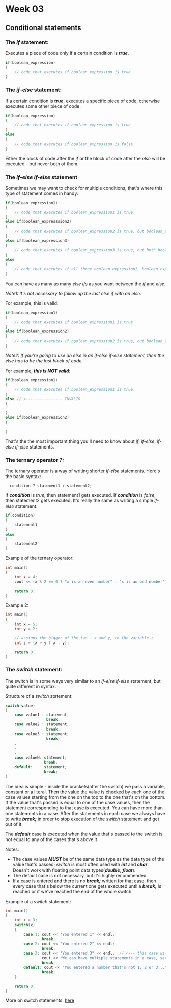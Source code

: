 # Week 03
## Conditional statements
### The *if* statement:
Executes a piece of code only if a certain condition is ***true***.

```c++
if(boolean_expression)
{
    // code that executes if boolean_expression is true
}
```

### The *if-else* statement:
If a certain condition is ***true***, executes a specific piece of code, otherwise executes some other piece of code.
```c++
if(boolean_expression)
{
    // code that executes if boolean_expression is true
}
else
{
    // code that executes if boolean_expression is false
}
```
Either the block of code after the *if* or the block of code after the *else* will be executed - but never both of them.

### The *if-else if-else* statement
Sometimes we may want to check for multiple conditions, that's where this type of statement comes in handy:
```c++
if(boolean_expression1)
{
    // code that executes if boolean_expression1 is true
}
else if(boolean_expresssion2)
{
    // code that executes if boolean_expression2 is true, but boolean_expression1 is false
}
else if(boolean_expression3)
{
    // code that executes if boolean_expression3 is true, but both boolean_expression1 and boolean_expression2 are false
}
else
{
    // code that executes if all three boolean_expression1, boolean_expression2 and boolean_expression3 are false
}
```
You can have as many as many *else if*s as you want between the *if* and *else*.

*Note1: It's not necessary to follow up the last else if with an else.*

For example, this is valid:
```c++
if(boolean_expression1)
{
    // code that executes if boolean_expression1 is true
}
else if(boolean_expression2)
{
    // code that executes if boolean_expression2 is true, but boolean_expression1 is false
}
```

*Note2: If you're going to use an else in an if-else if-else statement, then the else has to be the last block of code.*

For example, ***this is NOT valid***:
```c++
if(boolean_expression1)
{
    // code that executes if boolean_expression1 is true
}
else // <---------------- INVALID
{

}
else if(boolean_expression2)
{

}
```

That's the the most important thing you'll need to know about *if*, *if-else*, *if-else if-else* statements.

### The ternary operator *?:*
The ternary operator is a way of writing shorter *if-else* statements. Here's the basic syntax:

```
  condition ? statement1 : statement2;
```

If ***condition*** is *true*, then statement1 gets executed. If ***condition*** is *false*, then statement2 gets executed. It's really the same as writing a simple *if-else* statement:
```c++
if(condition)
{
    statement1
}
else
{
    statement2
}
```

Example of the ternary operator:
```c++
int main()
{
    int x = 4;
    cout << (x % 2 == 0 ? "x is an even number" : "x is an odd number";) << endl;

    return 0;
}
```

Example 2:
```c++
int main()
{
    int x = 5;
    int y = 2;

    // assigns the bigger of the two - x and y, to the variable z
    int z = (x > y ? x : y);

    return 0;
}
```


### The *switch* statement:
The switch is in some ways very similar to an *if-else if-else* statement, but quite different in syntax.

Structure of a *switch* statement:
```c++
switch(value)
{
    case value1 : statement;
                  break;
    case value2 : statement;
                  break;
    case value3 : statement;
                  break;
    .
    .
    .
    case valueN: statement;
                 break;
    default:     statement;
                 break;
}
```

The idea is simple - inside the brackets(after the switch) we pass a variable, constant or a literal. Then the value the value is checked by each one of the case values starting from the one on the top to the one that's on the bottom. If the value that's passed is equal to one of the case values, then the statement corresponding to that case is executed. You can have more than one statements in a case. After the statements in each case we always have to write ***break;*** in order to stop execution of the *switch* statement and get out of it.

The ***default*** case is executed when the value that's passed to the switch is not equal to any of the cases that's above it.

Notes:
 * The case values ***MUST*** be of the same data type as the data type of the value that's passed; *switch* is most often used with ***int*** and ***char***. Doesn't work with floating point data types(***double***, ***float***).
 * The default case is not necessary, but it's highly recommended.
 * If a case is entered and there is no ***break;*** written for that case, then every case that's below the current one gets executed until a ***break;*** is reached or if we've reached the end of the whole switch.

Example of a *switch* statement:
```c++
int main()
{
    int x = 3;
    switch(x)
    {
        case 1: cout << "You entered 1" << endl;
                break;
        case 2: cout << "You entered 2" << endl;
                break;
        case 3: cout << "You entered 3" << endl;  // <--- this case will execute in the current example
                cout << "We can have multiple statements in a case, see?" << endl;
                break;
        default: cout << "You entered a number that's not 1, 2 or 3..." << endl;
                break;
    }

    return 0;
}
```

More on switch statements: [here][1]

[1]: https://www.tutorialspoint.com/cplusplus/cpp_switch_statement.htm
